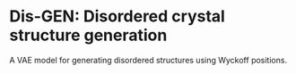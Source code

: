 # Dis-GEN: Disordered crystal structure generation
A VAE model for generating disordered structures using Wyckoff positions.
